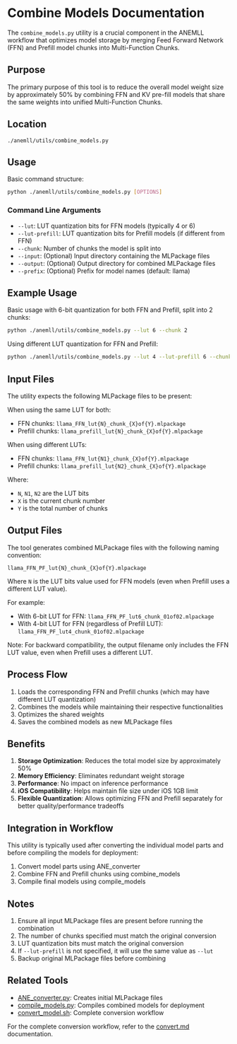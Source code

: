 # Combine Models Documentation

The `combine_models.py` utility is a crucial component in the ANEMLL workflow that optimizes model storage by merging Feed Forward Network (FFN) and Prefill model chunks into Multi-Function Chunks.

## Purpose

The primary purpose of this tool is to reduce the overall model weight size by approximately 50% by combining FFN and KV pre-fill models that share the same weights into unified Multi-Function Chunks.

## Location
```
./anemll/utils/combine_models.py
```

## Usage

Basic command structure:
```bash
python ./anemll/utils/combine_models.py [OPTIONS]
```

### Command Line Arguments

- `--lut`: LUT quantization bits for FFN models (typically 4 or 6)
- `--lut-prefill`: LUT quantization bits for Prefill models (if different from FFN)
- `--chunk`: Number of chunks the model is split into
- `--input`: (Optional) Input directory containing the MLPackage files
- `--output`: (Optional) Output directory for combined MLPackage files
- `--prefix`: (Optional) Prefix for model names (default: llama)

## Example Usage

Basic usage with 6-bit quantization for both FFN and Prefill, split into 2 chunks:
```bash
python ./anemll/utils/combine_models.py --lut 6 --chunk 2
```

Using different LUT quantization for FFN and Prefill:
```bash
python ./anemll/utils/combine_models.py --lut 4 --lut-prefill 6 --chunk 2
```

## Input Files

The utility expects the following MLPackage files to be present:

When using the same LUT for both:
- FFN chunks: `llama_FFN_lut{N}_chunk_{X}of{Y}.mlpackage`
- Prefill chunks: `llama_prefill_lut{N}_chunk_{X}of{Y}.mlpackage`

When using different LUTs:
- FFN chunks: `llama_FFN_lut{N1}_chunk_{X}of{Y}.mlpackage`
- Prefill chunks: `llama_prefill_lut{N2}_chunk_{X}of{Y}.mlpackage`

Where:
- `N`, `N1`, `N2` are the LUT bits
- `X` is the current chunk number
- `Y` is the total number of chunks

## Output Files

The tool generates combined MLPackage files with the following naming convention:

```
llama_FFN_PF_lut{N}_chunk_{X}of{Y}.mlpackage
```

Where `N` is the LUT bits value used for FFN models (even when Prefill uses a different LUT value).

For example:
- With 6-bit LUT for FFN: `llama_FFN_PF_lut6_chunk_01of02.mlpackage`
- With 4-bit LUT for FFN (regardless of Prefill LUT): `llama_FFN_PF_lut4_chunk_01of02.mlpackage`

Note: For backward compatibility, the output filename only includes the FFN LUT value, even when Prefill uses a different LUT.

## Process Flow

1. Loads the corresponding FFN and Prefill chunks (which may have different LUT quantization)
2. Combines the models while maintaining their respective functionalities
3. Optimizes the shared weights
4. Saves the combined models as new MLPackage files

## Benefits

1. **Storage Optimization**: Reduces the total model size by approximately 50%
2. **Memory Efficiency**: Eliminates redundant weight storage
3. **Performance**: No impact on inference performance
4. **iOS Compatibility**: Helps maintain file size under iOS 1GB limit
5. **Flexible Quantization**: Allows optimizing FFN and Prefill separately for better quality/performance tradeoffs

## Integration in Workflow

This utility is typically used after converting the individual model parts and before compiling the models for deployment:

1. Convert model parts using ANE_converter
2. Combine FFN and Prefill chunks using combine_models
3. Compile final models using compile_models

## Notes

1. Ensure all input MLPackage files are present before running the combination
2. The number of chunks specified must match the original conversion
3. LUT quantization bits must match the original conversion
4. If `--lut-prefill` is not specified, it will use the same value as `--lut`
5. Backup original MLPackage files before combining

## Related Tools

- [ANE_converter.py](ANE_converter.md): Creates initial MLPackage files
- [compile_models.py](compile_models.md): Compiles combined models for deployment
- [convert_model.sh](convert_model.md): Complete conversion workflow

For the complete conversion workflow, refer to the [convert.md](convert.md) documentation. 